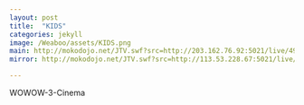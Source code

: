 ```yaml
---
layout: post
title:  "KIDS"
categories: jekyll
image: /Weaboo/assets/KIDS.png
main: http://mokodojo.net/JTV.swf?src=http://203.162.76.92:5021/live/494|c03
mirror: http://mokodojo.net/JTV.swf?src=http://113.53.228.67:5021/live/494|c03

---
```

WOWOW-3-Cinema